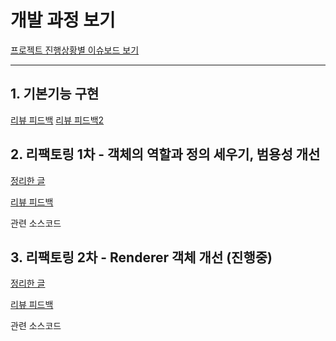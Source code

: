 # 개발 과정 보기

[프로젝트 진행상황별 이슈보드 보기](https://github.com/LumiLoves/javascript-food/projects/1)

----

## 1. 기본기능 구현

[리뷰 피드백](https://github.com/code-squad/javascript-food/pull/18)
[리뷰 피드백2](https://github.com/code-squad/javascript-food/pull/19)



## 2. 리팩토링 1차 - 객체의 역할과 정의 세우기, 범용성 개선

[정리한 글](docs/1-refactoring.md)

[리뷰 피드백](https://github.com/code-squad/javascript-food/pull/20)

관련 소스코드



## 3. 리팩토링 2차 - Renderer 객체 개선 (진행중)

[정리한 글](docs/2-refactoring.md)

[리뷰 피드백](https://github.com/code-squad/javascript-food/pull/21)

관련 소스코드









